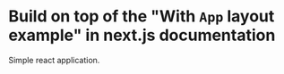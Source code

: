# Build on top of the "With `App` layout example" in next.js documentation

Simple react application.
